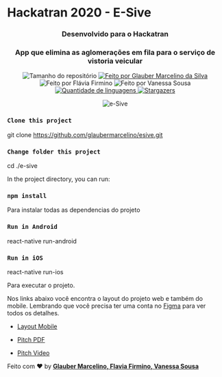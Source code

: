 # Hackatran 2020 - E-Sive

<h3 align="center">Desenvolvido para o Hackatran</h3>
<h3 align="center">App que elimina as aglomerações em fila para o serviço de vistoria veicular</h3>

<p align="center">
  <img alt="Tamanho do repositório" src="https://img.shields.io/gitlab/repo-size/equipe40/e-sive">
  
  <a href="https://www.instagram.com/mrglauber/">
    <img alt="Feito por Glauber Marcelino da Silva" src="https://img.shields.io/badge/made%20by-Glauber%20Marcelino-%2304D361"></a>
  <img alt="Feito por Flávia Firmino" src="https://img.shields.io/badge/made%20by-Flavia%20Firmino-%2304D361">
  <img alt="Feito por Vanessa Sousa" src="https://img.shields.io/badge/made%20by-Vanessa%20Sousa-%2304D361">
  
  
  <a href="https://github.com/glaubermarcelino/esive/search?l=typescript">
    <img alt="Quantidade de linguagens" src="https://img.shields.io/gitlab/languages/count/equipe40/e-sive">
  </a>
  
  <a href="https://github.com/glaubermarcelino/esive/stargazers">
    <img alt="Stargazers" src="https://img.shields.io/gitlab/stars/equipe40/e-sive">
  </a>
</p>

<p align="center"> <img src="https://github.com/glaubermarcelino/esive/blob/main/screens/e-sive.gif" alt="e-Sive" /> </p>


### `Clone this project`
git clone https://github.com/glaubermarcelino/esive.git

### `Change folder this project`
cd ./e-sive

In the project directory, you can run:

### `npm install`

Para instalar todas as dependencias do projeto

### `Run in Android`
react-native run-android

### `Run in iOS`
react-native run-ios

Para executar o projeto.

Nos links abaixo você encontra o layout do projeto web e também do mobile. Lembrando que você precisa ter uma conta no [Figma](http://figma.com/) para ver todos os detalhes.

- [Layout Mobile](https://www.figma.com/proto/8PlSDUqvMIN9FJvo0IgLaV/HACKATRANS?node-id=242%3A291&scaling=scale-down)

- [Pitch PDF](https://drive.google.com/file/d/1M6dB6Qh6zkcAyLndISVIKpmckb9ATnzn/view?usp=sharing)
- [Pitch Video](https://youtu.be/xwxoLAXrsEI)

Feito com ♥ by <strong><a href="https://www.linkedin.com/in/gtstecnologia/">Glauber Marcelino, </a></strong> <strong><a href="https://www.linkedin.com/in/flaviafirmino/">Flavia Firmino, </a></strong> <strong><a href="https://www.linkedin.com/in/vanessa-sousa-9a195386/">Vanessa Sousa</a></strong>
